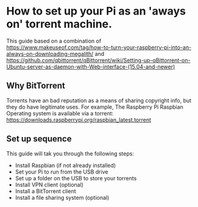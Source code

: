 # How to set up your Pi as an 'aways on' torrent machine.

This guide based on a combination of https://www.makeuseof.com/tag/how-to-turn-your-raspberry-pi-into-an-always-on-downloading-megalith/
and
https://github.com/qbittorrent/qBittorrent/wiki/Setting-up-qBittorrent-on-Ubuntu-server-as-daemon-with-Web-interface-(15.04-and-newer)

## Why BitTorrent
Torrents have an bad reputation as a means of sharing copyright info, but they do have legitimate uses. For example, The Raspberry Pi Raspbian Operating system is available via a torrent:
https://downloads.raspberrypi.org/raspbian_latest.torrent

## Set up sequence
This guide will tak you through the following steps:
- Install Raspbian (if not already installed)
- Set your Pi to run from the USB drive
- Set up a folder on the USB to store your torrents
- Install VPN client (optional)
- Install a BitTorrent client
- Install a file sharing system (optional)

